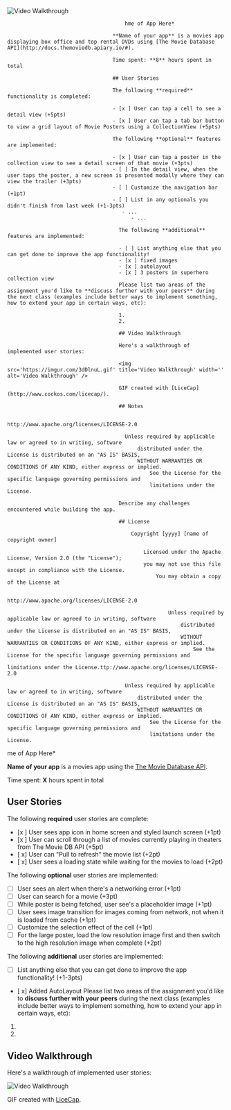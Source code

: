  <img src='https://imgur.com/3dDlnuL.gif' title='Video Walkthrough' width='' alt='Video Walkthrough' />

								          hme of App Here*
									  
									  **Name of your app** is a movies app displaying box office and top rental DVDs using [The Movie Database API](http://docs.themoviedb.apiary.io/#).
									  
									  Time spent: **8** hours spent in total
									  
									  ## User Stories
									  
									  The following **required** functionality is completed:
									  
									  - [x ] User can tap a cell to see a detail view (+5pts)
									  - [x ] User can tap a tab bar button to view a grid layout of Movie Posters using a CollectionView (+5pts)
									  
									  The following **optional** features are implemented:
									  
									  - [x ] User can tap a poster in the collection view to see a detail screen of that movie (+3pts)
									  - [ ] In the detail view, when the user taps the poster, a new screen is presented modally where they can view the trailer (+3pts)
									  - [ ] Customize the navigation bar (+1pt)
									  - [ ] List in any optionals you didn't finish from last week (+1-3pts)
									     - ...
									        - ...
										
										The following **additional** features are implemented:
										
										- [ ] List anything else that you can get done to improve the app functionality!
										- [x ] fixed images
										- [x ] autolayout
										- [x ] 3 posters in superhero collection view
										Please list two areas of the assignment you'd like to **discuss further with your peers** during the next class (examples include better ways to implement something, how to extend your app in certain ways, etc):
										
										1.
										2.
										
										## Video Walkthrough
										
										Here's a walkthrough of implemented user stories:
										
										<img src='https://imgur.com/3dDlnuL.gif' title='Video Walkthrough' width='' alt='Video Walkthrough' />
										
										GIF created with [LiceCap](http://www.cockos.com/licecap/).
										
										## Notes

								          http://www.apache.org/licenses/LICENSE-2.0

									      Unless required by applicable law or agreed to in writing, software
									          distributed under the License is distributed on an "AS IS" BASIS,
										      WITHOUT WARRANTIES OR CONDITIONS OF ANY KIND, either express or implied.
										          See the License for the specific language governing permissions and
											      limitations under the License.
										
										Describe any challenges encountered while building the app.
										
										## License
										
										    Copyright [yyyy] [name of copyright owner]
										    
										        Licensed under the Apache License, Version 2.0 (the "License");
											    you may not use this file except in compliance with the License.
											        You may obtain a copy of the License at
												
												        http://www.apache.org/licenses/LICENSE-2.0
													
													    Unless required by applicable law or agreed to in writing, software
													        distributed under the License is distributed on an "AS IS" BASIS,
														    WITHOUT WARRANTIES OR CONDITIONS OF ANY KIND, either express or implied.
														        See the License for the specific language governing permissions and
															    limitations under the License.ttp://www.apache.org/licenses/LICENSE-2.0

									      Unless required by applicable law or agreed to in writing, software
									          distributed under the License is distributed on an "AS IS" BASIS,
										      WITHOUT WARRANTIES OR CONDITIONS OF ANY KIND, either express or implied.
										          See the License for the specific language governing permissions and
											      limitations under the License.
me of App Here*

**Name of your app** is a movies app using the [The Movie Database API](http://docs.themoviedb.apiary.io/#).

Time spent: **X** hours spent in total

## User Stories

The following **required** user stories are complete:

- [x ] User sees app icon in home screen and styled launch screen (+1pt)
- [x ] User can scroll through a list of movies currently playing in theaters from The Movie DB API (+5pt)
- [ x] User can "Pull to refresh" the movie list (+2pt)
- [ x] User sees a loading state while waiting for the movies to load (+2pt)

The following **optional** user stories are implemented:

- [ ] User sees an alert when there's a networking error (+1pt)
- [ ] User can search for a movie (+3pt)
- [ ] While poster is being fetched, user see's a placeholder image (+1pt)
- [ ] User sees image transition for images coming from network, not when it is loaded from cache (+1pt)
- [ ] Customize the selection effect of the cell (+1pt)
- [ ] For the large poster, load the low resolution image first and then switch to the high resolution image when complete (+2pt)

The following **additional** user stories are implemented:

- [ ] List anything else that you can get done to improve the app functionality! (+1-3pts)
- [ x] Added AutoLayout
Please list two areas of the assignment you'd like to **discuss further with your peers** during the next class (examples include better ways to implement something, how to extend your app in certain ways, etc):

1.
2.

## Video Walkthrough

Here's a walkthrough of implemented user stories:

<img src='https://imgur.com/i3TIffX.gif' title='Video Walkthrough' width='' alt='Video Walkthrough' />

GIF created with [LiceCap](http://www.cockos.com/licecap/).















